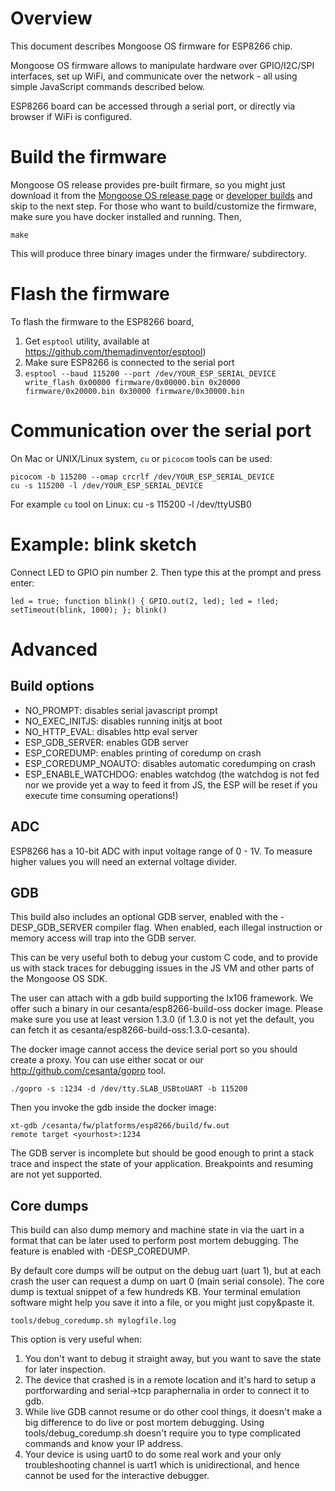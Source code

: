 # Overview

This document describes Mongoose OS firmware for ESP8266 chip.

Mongoose OS firmware allows to manipulate hardware over GPIO/I2C/SPI interfaces,
set up WiFi, and communicate over the network - all using simple JavaScript
commands described below.

ESP8266 board can be accessed through a serial port, or directly via browser if WiFi is configured.

# Build the firmware

Mongoose OS release provides pre-built firmare, so you might just download
it from the
[Mongoose OS release page](https://github.com/cesanta/mongoose-os/releases) or
[developer builds](https://backend.cesanta.com/devel/mongoose-os-esp8266-last.zip) and
skip to the next step. For those who want to build/customize the firmware,
make sure you have docker installed and running. Then,

    make

This will produce three binary images under the firmware/ subdirectory.

# Flash the firmware
To flash the firmware to the ESP8266 board,

1. Get `esptool` utility, available at https://github.com/themadinventor/esptool)
2.  Make sure ESP8266 is connected to the serial port
3. `esptool --baud 115200 --port /dev/YOUR_ESP_SERIAL_DEVICE write_flash 0x00000 firmware/0x00000.bin 0x20000 firmware/0x20000.bin 0x30000 firmware/0x30000.bin`


# Communication over the serial port

On Mac or UNIX/Linux system, `cu` or `picocom` tools can be used:

    picocom -b 115200 --omap crcrlf /dev/YOUR_ESP_SERIAL_DEVICE
    cu -s 115200 -l /dev/YOUR_ESP_SERIAL_DEVICE

For example `cu` tool on Linux:
    cu -s 115200 -l /dev/ttyUSB0

# Example: blink sketch

Connect LED to GPIO pin number 2. Then type this at the prompt and press enter:

    led = true; function blink() { GPIO.out(2, led); led = !led; setTimeout(blink, 1000); }; blink()


# Advanced

## Build options

- NO_PROMPT: disables serial javascript prompt
- NO_EXEC_INITJS: disables running initjs at boot
- NO_HTTP_EVAL: disables http eval server
- ESP_GDB_SERVER: enables GDB server
- ESP_COREDUMP: enables printing of coredump on crash
- ESP_COREDUMP_NOAUTO: disables automatic coredumping on crash
- ESP_ENABLE_WATCHDOG: enables watchdog (the watchdog is not fed nor we provide yet a way to feed it from JS, the ESP will be reset if you execute time consuming operations!)

## ADC

ESP8266 has a 10-bit ADC with input voltage range of 0 - 1V. To measure higher values you will need an external voltage divider.

## GDB

This build also includes an optional GDB server, enabled with the -DESP_GDB_SERVER compiler flag.
When enabled, each illegal instruction or memory access will trap into the GDB server.

This can be very useful both to debug your custom C code, and to provide us with stack traces
for debugging issues in the JS VM and other parts of the Mongoose OS SDK.

The user can attach with a gdb build supporting the lx106 framework. We offer such a binary
in our cesanta/esp8266-build-oss docker image. Please make sure you use at least version 1.3.0
(if 1.3.0 is not yet the default, you can fetch it as cesanta/esp8266-build-oss:1.3.0-cesanta).

The docker image cannot access the device serial port so you should create a proxy. You can use
either socat or our http://github.com/cesanta/gopro tool.

    ./gopro -s :1234 -d /dev/tty.SLAB_USBtoUART -b 115200

Then you invoke the gdb inside the docker image:

    xt-gdb /cesanta/fw/platforms/esp8266/build/fw.out
    remote target <yourhost>:1234

The GDB server is incomplete but should be good enough to print a stack trace
and inspect the state of your application. Breakpoints and resuming are not yet supported.

## Core dumps

This build can also dump memory and machine state in via the uart in a format that can be later
used to perform post mortem debugging. The feature is enabled with -DESP_COREDUMP.

By default core dumps will be output on the debug uart (uart 1), but at each crash the user
can request a dump on uart 0 (main serial console).
The core dump is textual snippet of a few hundreds KB. Your terminal emulation software
might help you save it into a file, or you might just copy&paste it.

    tools/debug_coredump.sh mylogfile.log

This option is very useful when:

1. You don't want to debug it straight away, but you want to save the state for later inspection.
2. The device that crashed is in a remote location and it's hard to setup a portforwarding and serial->tcp paraphernalia in order to connect it to gdb.
3. While live GDB cannot resume or do other cool things, it doesn't make a big difference to do live or post mortem debugging. Using tools/debug_coredump.sh doesn't require you to type complicated commands and know your IP address.
4. Your device is using uart0 to do some real work and your only troubleshooting channel is uart1 which is unidirectional, and hence cannot be used for the interactive debugger.
